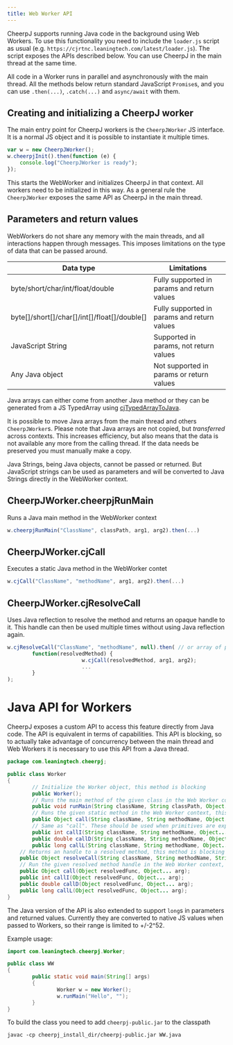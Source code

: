 ```yaml
---
title: Web Worker API
---
```


CheerpJ supports running Java code in the background using Web Workers. To use this functionality you need to include the `loader.js` script as usual (e.g. `https://cjrtnc.leaningtech.com/latest/loader.js`). The script exposes the APIs described below. You can use CheerpJ in the main thread at the same time.

All code in a Worker runs in parallel and asynchronously with the main thread. All the methods below return standard JavaScript `Promise`s, and you can use `.then(...)`, `.catch(...)` and `async/await` with them.

## Creating and initializing a CheerpJ worker

The main entry point for CheerpJ workers is the `CheerpJWorker` JS interface. It is a normal JS object and it is possible to instantiate it multiple times.

```js
var w = new CheerpJWorker();
w.cheerpjInit().then(function (e) {
	console.log("CheerpJWorker is ready");
});
```

This starts the WebWorker and initializes CheerpJ in that context. All workers need to be initialized in this way. As a general rule the `CheerpJWorker` exposes the same API as CheerpJ in the main thread.

## Parameters and return values

WebWorkers do not share any memory with the main threads, and all interactions happen through messages. This imposes limitations on the type of data that can be passed around.

| Data type                                    | Limitations                                 |
| -------------------------------------------- | ------------------------------------------- |
| byte/short/char/int/float/double             | Fully supported in params and return values |
| byte[]/short[]/char[]/int[]/float[]/double[] | Fully supported in params and return values |
| JavaScript String                            | Supported in params, not return values      |
| Any Java object                              | Not supported in params or return values    |

Java arrays can either come from another Java method or they can be generated from a JS TypedArray using [cjTypedArrayToJava](/cheerpj2/reference/Runtime-API#cjtypedarraytojava).

It is possible to move Java arrays from the main thread and others `CheerpJWorker`s. Please note that Java arrays are not copied, but _transferred_ across contexts. This increases efficiency, but also means that the data is not available any more from the calling thread. If the data needs be preserved you must manually make a copy.

Java Strings, being Java objects, cannot be passed or returned. But JavaScript strings can be used as parameters and will be converted to Java Strings directly in the WebWorker context.

## CheerpJWorker.cheerpjRunMain

Runs a Java main method in the WebWorker context

```js
w.cheerpjRunMain("ClassName", classPath, arg1, arg2).then(...)
```

## CheerpJWorker.cjCall

Executes a static Java method in the WebWorker contet

```js
w.cjCall("ClassName", "methodName", arg1, arg2).then(...)
```

## CheerpJWorker.cjResolveCall

Uses Java reflection to resolve the method and returns an opaque handle to it. This handle can then be used multiple times without using Java reflection again.

```js
w.cjResolveCall("ClassName", "methodName", null).then( // or array of parameter types if methodName is not unique
        function(resolvedMethod) {
                        w.cjCall(resolvedMethod, arg1, arg2);
                        ...
        }
);
```

# Java API for Workers

CheerpJ exposes a custom API to access this feature directly from Java code. The API is equivalent in terms of capabilities. This API is blocking, so to actually take advantage of concurrency between the main thread and Web Workers it is necessary to use this API from a Java thread.

```java
package com.leaningtech.cheerpj;

public class Worker
{
        // Initialize the Worker object, this method is blocking
        public Worker();
        // Runs the main method of the given class in the Web Worker context, this method is blocking
        public void runMain(String className, String classPath, Object... arg);
        // Runs the given static method in the Web Worker context, this method is blocking
        public Object call(String className, String methodName, Object... arg);
        // Same as "call". These should be used when primitives are expected.
        public int callI(String className, String methodName, Object... arg);
        public double callD(String className, String methodName, Object... arg);
        public long callL(String className, String methodName, Object... arg);
	// Returns an handle to a resolved method, this method is blocking
	public Object resolveCall(String className, String methodName, String[] types);
	// Run the given resolved method handle in the Web Worker context, this method is blocking
	public Object call(Object resolvedFunc, Object... arg);
	public int callI(Object resolvedFunc, Object... arg);
	public double callD(Object resolvedFunc, Object... arg);
	public long callL(Object resolvedFunc, Object... arg);
}
```

The Java version of the API is also extended to support `long`s in parameters and returned values. Currently they are converted to native JS values when passed to Workers, so their range is limited to +/-2^52.

Example usage:

```java
import com.leaningtech.cheerpj.Worker;

public class WW
{
        public static void main(String[] args)
        {
                Worker w = new Worker();
                w.runMain("Hello", "");
        }
}
```

To build the class you need to add `cheerpj-public.jar` to the classpath

```
javac -cp cheerpj_install_dir/cheerpj-public.jar WW.java
```
